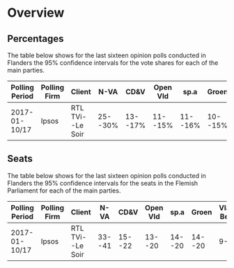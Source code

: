 # Overview

## Percentages

The table below shows for the last sixteen opinion polls conducted in Flanders
the 95% confidence intervals for the vote shares for each of the main parties.

| Polling Period | Polling Firm | Client           | N-VA    | CD&V    | Open Vld | sp.a    | Groen   | Vlaams Belang | PVDA  |
|----------------|--------------|------------------|---------|---------|----------|---------|---------|---------------|-------|
| 2017-01-10/17  | Ipsos        | RTL TVi--Le Soir | 25--30% | 13--17% | 11--15%  | 11--16% | 10--15% | 8--12%        | 4--7% |

## Seats

The table below shows for the last sixteen opinion polls conducted in Flanders
the 95% confidence intervals for the seats in the Flemish Parliament for each of
the main parties.

| Polling Period | Polling Firm | Client           | N-VA   | CD&V   | Open Vld | sp.a   | Groen  | Vlaams Belang | PVDA |
|----------------|--------------|------------------|--------|--------|----------|--------|--------|---------------|------|
| 2017-01-10/17  | Ipsos        | RTL TVi--Le Soir | 33--41 | 15--22 | 13--20   | 14--20 | 14--20 | 9--16         | 2--7 |
